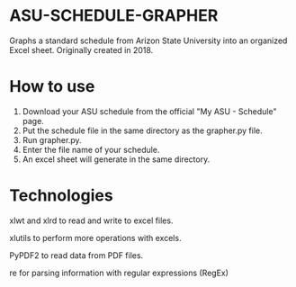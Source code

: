 # ASU-SCHEDULE-GRAPHER
Graphs a standard schedule from Arizon State University into an organized Excel sheet. Originally created in 2018.

# How to use
1) Download your ASU schedule from the official "My ASU - Schedule" page.
2) Put the schedule file in the same directory as the grapher.py file.
3) Run grapher.py.
4) Enter the file name of your schedule.
5) An excel sheet will generate in the same directory.

# Technologies
xlwt and xlrd to read and write to excel files.

xlutils to perform more operations with excels.

PyPDF2 to read data from PDF files.

re for parsing information with regular expressions (RegEx)
